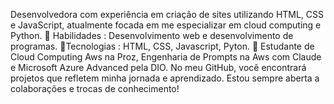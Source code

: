 Desenvolvedora com experiência em criação de sites utilizando HTML, CSS e JavaScript, atualmente focada em me especializar em cloud computing e Python.
🔹 Habilidades : Desenvolvimento web e desenvolvimento de programas.
🔹Tecnologias : HTML, CSS, Javascript, Pyton.
🔹 Estudante de Cloud Computing Aws na Proz, Engenharia de Prompts na Aws com Claude e Microsoft Azure Advanced pela DIO.
No meu GitHub, você encontrará projetos que refletem minha jornada e aprendizado. Estou sempre aberta a colaborações e trocas de conhecimento!
